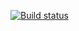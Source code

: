 [![Build status](https://ci.appveyor.com/api/projects/status/i2mbjy9e18ise14e/branch/master?svg=true)](https://ci.appveyor.com/project/Serega219/pattern777/branch/master)
